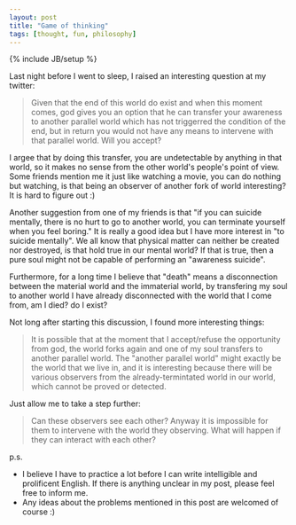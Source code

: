 ```yaml
---
layout: post
title: "Game of thinking"
tags: [thought, fun, philosophy]
---
```

{% include JB/setup %}

Last night before I went to sleep, I raised an interesting question at my twitter: 
> Given that the end of this world do exist and when this moment comes, god gives you an option that he can transfer your awareness to another parallel world which has not triggerred the condition of the end, but in return you would not have any means to intervene with that parallel world. Will you accept?

I argee that by doing this transfer, you are undetectable by anything in that world, so it makes no sense from the other world's people's point of view. Some friends mention me it just like watching a movie, you can do nothing but watching, is that being an observer of another fork of world interesting? It is hard to figure out :)

Another suggestion from one of my friends is that "if you can suicide mentally, there is no hurt to go to another world, you can terminate yourself when you feel boring."
It is really a good idea but I have more interest in "to suicide mentally". 
We all know that physical matter can neither be created nor destroyed,
is that hold true in our mental world? 
If that is true, then a pure soul might not be capable of 
performing an "awareness suicide".

Furthermore, for a long time I believe that "death" means a disconnection 
between the material world and the immaterial world, by transfering my soul
to another world I have already disconnected with the world that I come from,
am I died? do I exist?

Not long after starting this discussion, I found more interesting things:
>It is possible that at the moment that I accept/refuse the opportunity from god, the world forks again and one of my soul transfers to another parallel world. The "another parallel world" might exactly be the world that we live in, and it is interesting because there will be various observers from the already-termintated world in our world, which cannot be proved or detected.

Just allow me to take a step further:
>Can these observers see each other? Anyway it is impossible for them to intervene with the world they observing. What will happen if they can interact with each other?

p.s. 
* I believe I have to practice a lot before I can write intelligible and prolificent English. If there is anything unclear in my post, please feel free to inform me.
* Any ideas about the problems mentioned in this post are welcomed of course :)
